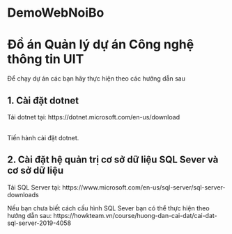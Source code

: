 # DemoWebNoiBo
# Đồ án Quản lý dự án Công nghệ thông tin UIT

Để chạy dự án các bạn hãy thực hiện theo các hướng dẫn sau
## 1. Cài đặt dotnet
<p> Tải dotnet tại: https://dotnet.microsoft.com/en-us/download</p><br>
    Tiến hành cài đặt dotnet.

## 2. Cài đặt hệ quản trị cơ sở dữ liệu SQL Sever và cơ sở dữ liệu
<p> Tải SQL Server tại: https://www.microsoft.com/en-us/sql-server/sql-server-downloads</p>
<p>Nếu bạn chưa biết cách cấu hình SQL Sever bạn có thể thực hiện theo hướng dẫn sau: https://howkteam.vn/course/huong-dan-cai-dat/cai-dat-sql-server-2019-4058</p>







     